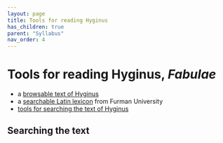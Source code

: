 ```yaml
---
layout: page
title: Tools for reading Hyginus
has_children: true
parent: "Syllabus"
nav_order: 4
---
```


# Tools for reading Hyginus, *Fabulae*

- a [browsable text of Hyginus](https://lingualatina.github.io/texts/browsable/hyginus/toc/)
- a [searchable Latin lexicon](http://folio2.furman.edu/lewis-short/index.html) from Furman University
- [tools for searching the text of Hyginus](../Hyginus/)


## Searching the text